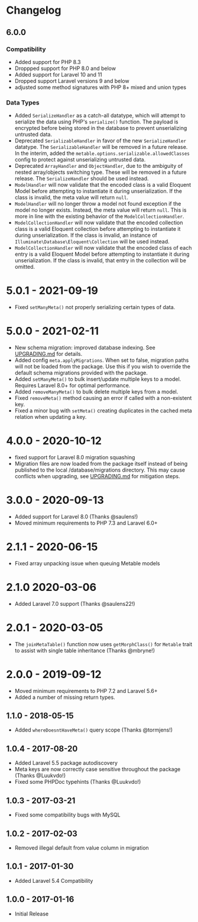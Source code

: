 # Changelog

## 6.0.0

### Compatibility

- Added support for PHP 8.3
- Droppped support for PHP 8.0 and below
- Added support for Laravel 10 and 11
- Dropped support Laravel versions 9 and below
- adjusted some method signatures with PHP 8+ mixed and union types

### Data Types

- Added `SerializeHandler` as a catch-all datatype, which will attempt to serialize the data using PHP's `serialize()` function. The payload is encrypted before being stored in the database to prevent unserializing untrusted data.
- Deprecated `SerializableHandler` in favor of the new `SerializeHandler` datatype. The `SerializableHandler` will be removed in a future release. In the interim, added the `metable.options.serializable.allowedClasses` config to protect against unserializing untrusted data.
- Deprecated `ArrayHandler` and `ObjectHandler`, due to the ambiguity of nested array/objects switching type. These will be removed in a future release. The `SerializeHandler` should be used instead.
- `ModelHandler` will now validate that the encoded class is a valid Eloquent Model before attempting to instantiate it during unserialization. If the class is invalid, the meta value will return `null`.
- `ModelHandler` will no longer throw a model not found exception if the model no longer exists. Instead, the meta value will return `null`. This is more in line with the existing behavior of the `ModelCollectionHandler`.
- `ModelCollectionHandler` will now validate that the encoded collection class is a valid Eloquent collection before attempting to instantiate it during unserialization. If the class is invalid,  an instance of `Illuminate\Database\Eloquent\Collection` will be used instead.
- `ModelCollectionHandler` will now validate that the encoded class of each entry is a valid Eloquent Model before attempting to instantiate it during unserialization. If the class is invalid, that entry in the collection will be omitted.

# 5.0.1 - 2021-09-19
- Fixed `setManyMeta()` not properly serializing certain types of data.

# 5.0.0 - 2021-02-11
- New schema migration: improved database indexing. See [UPGRADING.md](UPGRADING.md) for details.
- Added config `meta.applyMigrations`. When set to false, migration paths will not be loaded from the package. Use this if you wish to override the default schema migrations provided with the package.
- Added `setManyMeta()` to bulk insert/update multiple keys to a model. Requires Laravel 8.0+ for optimal performance.
- Added `removeManyMeta()` to bulk delete multiple keys from a model.
- Fixed `removeMeta()` method causing an error if called with a non-existent key.
- Fixed a minor bug with `setMeta()` creating duplicates in the cached meta relation when updating a key.

# 4.0.0 - 2020-10-12
- fixed support for Laravel 8.0 migration squashing
- Migration files are now loaded from the package itself instead of being published to the local /database/migrations directory. This may cause conflicts when upgrading, see [UPGRADING.md](UPGRADING.md) for mitigation steps. 

# 3.0.0 - 2020-09-13
- Added support for Laravel 8.0 (Thanks @saulens!)
- Moved minimum requirements to PHP 7.3 and Laravel 6.0+

# 2.1.1 - 2020-06-15
- Fixed array unpacking issue when queuing Metable models

# 2.1.0 2020-03-06
- Added Laravel 7.0 support (Thanks @saulens22!)

# 2.0.1 - 2020-03-05
- The `joinMetaTable()` function now uses `getMorphClass()` for `Metable` trait to assist with single table inheritance (Thanks @mbryne!)

# 2.0.0 - 2019-09-12
- Moved minimum requirements to PHP 7.2 and Laravel 5.6+
- Added a number of missing return types.

## 1.1.0 - 2018-05-15
- Added `whereDoesntHaveMeta()` query scope (Thanks @tormjens!)

## 1.0.4 - 2017-08-20
- Added Laravel 5.5 package autodiscovery
- Meta keys are now correctly case sensitive throughout the package (Thanks @Luukvdo!)
- Fixed some PHPDoc typehints (Thanks @Luukvdo!)

## 1.0.3 - 2017-03-21
- Fixed some compatibility bugs with MySQL

## 1.0.2 - 2017-02-03
- Removed illegal default from value column in migration

## 1.0.1 - 2017-01-30
- Added Laravel 5.4 Compatibility

## 1.0.0 - 2017-01-16
- Initial Release
